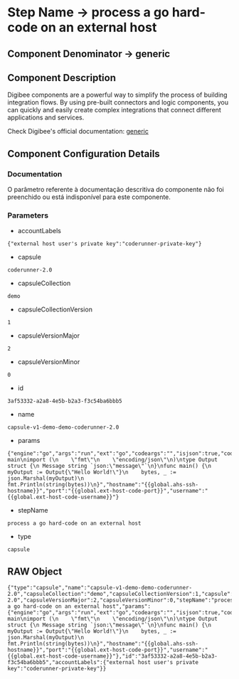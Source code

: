 # Step Name -> process a go hard-code on an external host
## Component Denominator -> generic

## Component Description

Digibee components are a powerful way to simplify the process of building integration flows. By using pre-built connectors and logic components, you can quickly and easily create complex integrations that connect different applications and services.

Check Digibee's official documentation: [generic](https://docs.digibee.com/documentation "Digibee documentation")

## Component Configuration Details
### Documentation

O parâmetro referente à documentação descritiva do componente não foi preenchido ou está indisponível para este componente.

### Parameters

* accountLabels
```
{"external host user's private key":"coderunner-private-key"}
```

* capsule
```
coderunner-2.0
```

* capsuleCollection
```
demo
```

* capsuleCollectionVersion
```
1
```

* capsuleVersionMajor
```
2
```

* capsuleVersionMinor
```
0
```

* id
```
3af53332-a2a8-4e5b-b2a3-f3c54ba6bbb5
```

* name
```
capsule-v1-demo-demo-coderunner-2.0
```

* params
```
{"engine":"go","args":"run","ext":"go","codeargs":"","isjson":true,"code":"package main\nimport (\n    \"fmt\"\n    \"encoding/json\"\n)\ntype Output struct {\n Message string `json:\"message\"`\n}\nfunc main() {\n    myOutput := Output{\"Hello World!\"}\n    bytes, _ := json.Marshal(myOutput)\n    fmt.Println(string(bytes))\n}","hostname":"{{global.ahs-ssh-hostname}}","port":"{{global.ext-host-code-port}}","username":"{{global.ext-host-code-username}}"}
```

* stepName
```
process a go hard-code on an external host
```

* type
```
capsule
```


## RAW Object

```
{"type":"capsule","name":"capsule-v1-demo-demo-coderunner-2.0","capsuleCollection":"demo","capsuleCollectionVersion":1,"capsule":"coderunner-2.0","capsuleVersionMajor":2,"capsuleVersionMinor":0,"stepName":"process a go hard-code on an external host","params":{"engine":"go","args":"run","ext":"go","codeargs":"","isjson":true,"code":"package main\nimport (\n    \"fmt\"\n    \"encoding/json\"\n)\ntype Output struct {\n Message string `json:\"message\"`\n}\nfunc main() {\n    myOutput := Output{\"Hello World!\"}\n    bytes, _ := json.Marshal(myOutput)\n    fmt.Println(string(bytes))\n}","hostname":"{{global.ahs-ssh-hostname}}","port":"{{global.ext-host-code-port}}","username":"{{global.ext-host-code-username}}"},"id":"3af53332-a2a8-4e5b-b2a3-f3c54ba6bbb5","accountLabels":{"external host user's private key":"coderunner-private-key"}}
```
